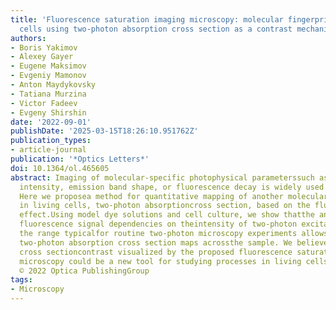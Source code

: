 ```yaml
---
title: 'Fluorescence saturation imaging microscopy: molecular fingerprinting in living
  cells using two-photon absorption cross section as a contrast mechanism'
authors:
- Boris Yakimov
- Alexey Gayer
- Eugene Maksimov
- Evgeniy Mamonov
- Anton Maydykovsky
- Tatiana Murzina
- Victor Fadeev
- Evgeny Shirshin
date: '2022-09-01'
publishDate: '2025-03-15T18:26:10.951762Z'
publication_types:
- article-journal
publication: '*Optics Letters*'
doi: 10.1364/ol.465605
abstract: Imaging of molecular-specific photophysical parameterssuch as fluorescence
  intensity, emission band shape, or fluorescence decay is widely used in biophysics.
  Here we proposea method for quantitative mapping of another molecularspecific parameter
  in living cells, two-photon absorptioncross section, based on the fluorescence saturation
  effect.Using model dye solutions and cell culture, we show thatthe analysis of the
  fluorescence signal dependencies on theintensity of two-photon excitation within
  the range typicalfor routine two-photon microscopy experiments allows one toreconstruct
  two-photon absorption cross section maps acrossthe sample. We believe that the absorption
  cross sectioncontrast visualized by the proposed fluorescence saturationimaging
  microscopy could be a new tool for studying processes in living cells and tissues.
  © 2022 Optica PublishingGroup
tags:
- Microscopy
---
```

